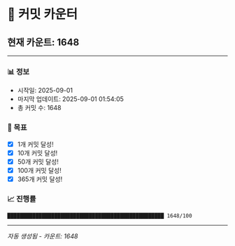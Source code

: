 # 🔢 커밋 카운터

## 현재 카운트: 1648

---

### 📊 정보
- 시작일: 2025-09-01
- 마지막 업데이트: 2025-09-01 01:54:05
- 총 커밋 수: 1648

### 🎯 목표
- [x] 1개 커밋 달성!
- [x] 10개 커밋 달성!
- [x] 50개 커밋 달성!
- [x] 100개 커밋 달성!
- [x] 365개 커밋 달성!

### 📈 진행률
```
██████████████████████████████████████████████████ 1648/100
```

---
*자동 생성됨 - 카운트: 1648*
